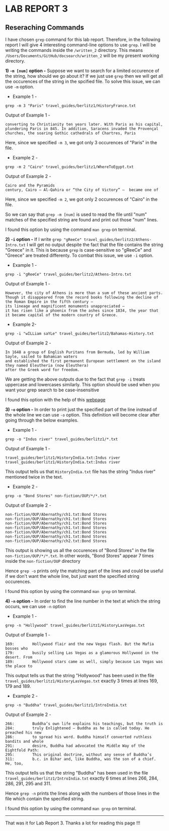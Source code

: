 # LAB REPORT 3
## Reseraching Commands
I have chosen `grep` command for this lab report. Therefore, in the following report I will give 4 interesting command-line options to use `grep`. I will be writing the commands inside the `/written_2` directory. This means `/Users/Documents/GitHub/docsearch/written_2` will be my present working directory.
   
**1) `-m [num]` option -**
Suppose we want to search for a limited occurence of the string, how should we go about it? If we just use `grep` then we will get all the occurences of the string in the spcified file. To solve this issue, we can use `-m` option.  

* Example 1 - 

```
grep -m 3 "Paris" travel_guides/berlitz1/HistoryFrance.txt
```

Output of Example 1 -

```
converting to Christianity ten years later. With Paris as his capital,
plundering Paris in 845. In addition, Saracens invaded the Provençal
churches, the soaring Gothic cathedrals of Chartres, Paris
```
Here, since we specified `-m 3`, we got only 3 occurences of "Paris" in the file.
* Example 2 -
```
grep -m 2 "Cairo" travel_guides/berlitz1/WhereToEgypt.txt
```

Output of Example 2 -

```
Cairo and the Pyramids
century, Cairo — Al-Qahira or “the City of Victory” —  became one of
```

Here, since we specified `-m 2`, we got only 2 occurences of "Cairo" in the file.

So we can say that `grep -m [num]` is used to read the file until "num" matches of the specified string are found and print out those "num" lines. 

I found this option by using the command `man grep` on terminal.

**2) `-i` option -**
If I write `grep "gReeCe" travel_guides/berlitz2/Athens-Intro.txt` I will get no output despite the fact that the file contains the string "Greece" in it. This is because `grep` is case-sensitive so "gReeCe" and "Greece" are treated differenty. To combat this issue, we use `-i` option.

* Example 1 -
```
grep -i "gReeCe" travel_guides/berlitz2/Athens-Intro.txt
```

Output of Example 1 -

```
However, the city of Athens is more than a sum of these ancient parts. 
Though it disappeared from the record books following the decline of the Roman Empire in the fifth century — 
its lineage and magnificent monuments unappreciated — 
it has risen like a phoenix from the ashes since 1834, the year that it became capital of the modern country of Greece. 
```
* Example 2-

```
grep -i "wILLiam saYLe" travel_guides/berlitz2/Bahamas-History.txt
```

Output of Example 2 - 

```
In 1648 a group of English Puritans from Bermuda, led by William Sayle, sailed to Bahamian waters 
and established the first permanent European settlement on the island they named Eleutheria (now Eleuthera)
after the Greek word for freedom.
```

We are getting the above outputs due to the fact that `grep -i` treats uppercase and lowercases similarly. This option should be used when you want your grep search to be case-insensitive

I found this option with the help of this [webpage](https://en.wikibooks.org/wiki/Grep)

**3) `-o` option -**
In order to print just the specified part of the line instead of the whole line we can use `-o` option. This definition will become clear after going through the below examples.

* Example 1 -
 
```
grep -o "Indus river" travel_guides/berlitz1/*.txt
```

Output of Example 1 -

```
travel_guides/berlitz1/HistoryIndia.txt:Indus river
travel_guides/berlitz1/HistoryIndia.txt:Indus river
```
This output tells us that `HistoryIndia.txt` file has the string "Indus river" mentioned twice in the text.

* Example 2 -

```
grep -o "Bond Stores" non-fiction/OUP/*/*.txt
```
Output of Example 2 -

```
non-fiction/OUP/Abernathy/ch1.txt:Bond Stores
non-fiction/OUP/Abernathy/ch1.txt:Bond Stores
non-fiction/OUP/Abernathy/ch1.txt:Bond Stores
non-fiction/OUP/Abernathy/ch1.txt:Bond Stores
non-fiction/OUP/Abernathy/ch1.txt:Bond Stores
non-fiction/OUP/Abernathy/ch1.txt:Bond Stores
non-fiction/OUP/Abernathy/ch2.txt:Bond Stores
```
This output is showing us all the occurences of "Bond Stores" in the file `non-fiction/OUP/*/*.txt`. In other words, "Bond Stores" appear 7 times inside the `non-fiction/OUP` directory

Hence `grep -o` prints only the matching part of the lines and could be useful if we don't want the whole line, but just want the specified string occurences.  

I found this option by using the command `man grep` on terminal.

**4) `-n` option -**
In order to find the line number in the text at which the string occurs, we can use `-n` option 

* Example 1 -
 
```
grep -n "Hollywood" travel_guides/berlitz1/HistoryLasVegas.txt
```

Output of Example 1 -

```
169:        Hollywood flair and the new Vegas flash. But the Mafia bosses who
179:        busily selling Las Vegas as a glamorous Hollywood in the desert. From
189:        Hollywood stars came as well, simply because Las Vegas was the place to
```
This output tells us that the string "Hollywood" has been used in the file `travel_guides/berlitz1/HistoryLasVegas.txt` exactly 3 times at lines 169, 179 and 189.

* Example 2 -

```
grep -n "Buddha" travel_guides/berlitz1/IntroIndia.txt
```

Output of Example 2 -

```
266:        Buddha’s own life explains his teachings, but the truth is
284:        truly Enlightened — Buddha as he is called today. He preached his new
286:        to spread his word. Buddha himself converted ruthless bandits and whole
291:        desire, Buddha had advocated the Middle Way of the Eightfold Path:
295:        This original doctrine, without any sense of Buddha’s
311:        b.c. in Bihar and, like Buddha, was the son of a chief. He, too,
```
This output tells us that the string "Buddha" has been used in the file `travel_guides/berlitz1/IntroIndia.txt` exactly 6 times at lines 266, 284, 286, 291, 295 and 311.

Hence `grep -n` prints the lines along with the numbers of those lines in the file which contain the specified string.

I found this option by using the command `man grep` on terminal.

---

That was it for Lab Report 3. Thanks a lot for reading this page !!!
